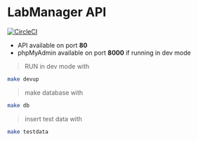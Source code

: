 # LabManager API

[![CircleCI](https://circleci.com/gh/vivedo/LabManager-API.svg?style=svg)](https://circleci.com/gh/vivedo/LabManager-API)

 - API available on port **80**
 - phpMyAdmin available on port **8000** if running in dev mode

> RUN in dev mode with
```sh
make devup
```
> make database with
```sh
make db
```
> insert test data with
```sh
make testdata
```